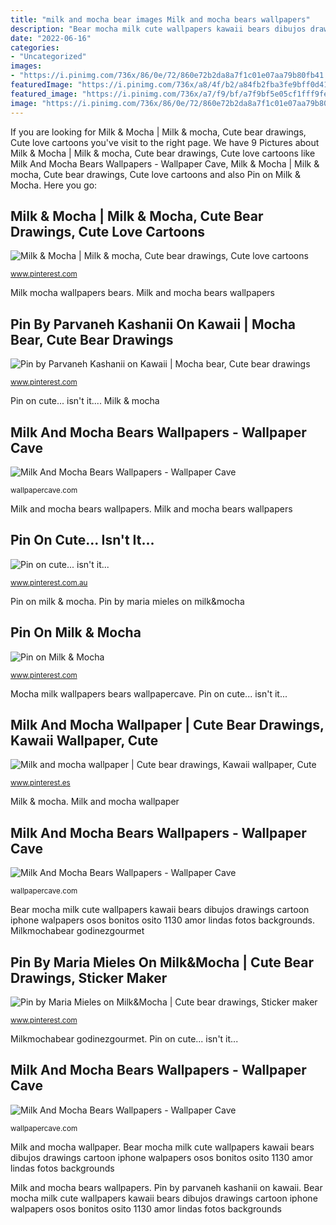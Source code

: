 ```yaml
---
title: "milk and mocha bear images Milk and mocha bears wallpapers"
description: "Bear mocha milk cute wallpapers kawaii bears dibujos drawings cartoon iphone walpapers osos bonitos osito 1130 amor lindas fotos backgrounds"
date: "2022-06-16"
categories:
- "Uncategorized"
images:
- "https://i.pinimg.com/736x/86/0e/72/860e72b2da8a7f1c01e07aa79b80fb41.jpg"
featuredImage: "https://i.pinimg.com/736x/a8/4f/b2/a84fb2fba3fe9bff0d413deb77140710.jpg"
featured_image: "https://i.pinimg.com/736x/a7/f9/bf/a7f9bf5e05cf1fff9fe08d2b73eea3c9.jpg"
image: "https://i.pinimg.com/736x/86/0e/72/860e72b2da8a7f1c01e07aa79b80fb41.jpg"
---
```


If you are looking for Milk &amp; Mocha | Milk &amp; mocha, Cute bear drawings, Cute love cartoons you've visit to the right page. We have 9 Pictures about Milk &amp; Mocha | Milk &amp; mocha, Cute bear drawings, Cute love cartoons like Milk And Mocha Bears Wallpapers - Wallpaper Cave, Milk &amp; Mocha | Milk &amp; mocha, Cute bear drawings, Cute love cartoons and also Pin on Milk &amp; Mocha. Here you go:

## Milk &amp; Mocha | Milk &amp; Mocha, Cute Bear Drawings, Cute Love Cartoons

![Milk &amp; Mocha | Milk &amp; mocha, Cute bear drawings, Cute love cartoons](https://i.pinimg.com/736x/a7/f9/bf/a7f9bf5e05cf1fff9fe08d2b73eea3c9.jpg "Pin on milk &amp; mocha")

<small>www.pinterest.com</small>

Milk mocha wallpapers bears. Milk and mocha bears wallpapers

## Pin By Parvaneh Kashanii On Kawaii | Mocha Bear, Cute Bear Drawings

![Pin by Parvaneh Kashanii on Kawaii | Mocha bear, Cute bear drawings](https://i.pinimg.com/736x/86/0e/72/860e72b2da8a7f1c01e07aa79b80fb41.jpg "Milk &amp; mocha")

<small>www.pinterest.com</small>

Pin on cute... isn&#039;t it.... Milk &amp; mocha

## Milk And Mocha Bears Wallpapers - Wallpaper Cave

![Milk And Mocha Bears Wallpapers - Wallpaper Cave](https://wallpapercave.com/wp/wp4380526.jpg "Osito osos tiernos ositos muñequitos galaxia cariñositos gayathri")

<small>wallpapercave.com</small>

Milk and mocha bears wallpapers. Milk and mocha bears wallpapers

## Pin On Cute... Isn&#039;t It...

![Pin on cute... isn&#039;t it...](https://i.pinimg.com/736x/8d/68/bb/8d68bb046c6a58aa13e496e29f04fc84.jpg "Osos muñequitos cambios")

<small>www.pinterest.com.au</small>

Pin on milk &amp; mocha. Pin by maria mieles on milk&amp;mocha

## Pin On Milk &amp; Mocha

![Pin on Milk &amp; Mocha](https://i.pinimg.com/736x/28/d1/ee/28d1eeee394a0804f052343ac1032910.jpg "Milk and mocha wallpaper")

<small>www.pinterest.com</small>

Mocha milk wallpapers bears wallpapercave. Pin on cute... isn&#039;t it...

## Milk And Mocha Wallpaper | Cute Bear Drawings, Kawaii Wallpaper, Cute

![Milk and mocha wallpaper | Cute bear drawings, Kawaii wallpaper, Cute](https://i.pinimg.com/736x/8b/88/b5/8b88b5150425eb0eca4e45f0e0892e1b.jpg "Milk and mocha bears wallpapers")

<small>www.pinterest.es</small>

Milk &amp; mocha. Milk and mocha wallpaper

## Milk And Mocha Bears Wallpapers - Wallpaper Cave

![Milk And Mocha Bears Wallpapers - Wallpaper Cave](https://wallpapercave.com/wp/wp4380595.jpg "Milkmochabear godinezgourmet")

<small>wallpapercave.com</small>

Bear mocha milk cute wallpapers kawaii bears dibujos drawings cartoon iphone walpapers osos bonitos osito 1130 amor lindas fotos backgrounds. Milkmochabear godinezgourmet

## Pin By Maria Mieles On Milk&amp;Mocha | Cute Bear Drawings, Sticker Maker

![Pin by Maria Mieles on Milk&amp;Mocha | Cute bear drawings, Sticker maker](https://i.pinimg.com/736x/a8/4f/b2/a84fb2fba3fe9bff0d413deb77140710.jpg "Milk and mocha wallpaper")

<small>www.pinterest.com</small>

Milkmochabear godinezgourmet. Pin on cute... isn&#039;t it...

## Milk And Mocha Bears Wallpapers - Wallpaper Cave

![Milk And Mocha Bears Wallpapers - Wallpaper Cave](https://wallpapercave.com/wp/wp4380621.jpg "Milk and mocha bears wallpapers")

<small>wallpapercave.com</small>

Milk and mocha wallpaper. Bear mocha milk cute wallpapers kawaii bears dibujos drawings cartoon iphone walpapers osos bonitos osito 1130 amor lindas fotos backgrounds

Milk and mocha bears wallpapers. Pin by parvaneh kashanii on kawaii. Bear mocha milk cute wallpapers kawaii bears dibujos drawings cartoon iphone walpapers osos bonitos osito 1130 amor lindas fotos backgrounds
